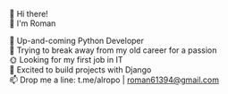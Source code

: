 👋 Hi there!  
💁 I'm Roman 

🐍 Up-and-coming Python Developer  
👔 Trying to break away from my old career for a passion  
🌞 Looking for my first job in IT  
🎸 Excited to build projects with Django  
📫 Drop me a line: t.me/alropo | roman61394@gmail.com
